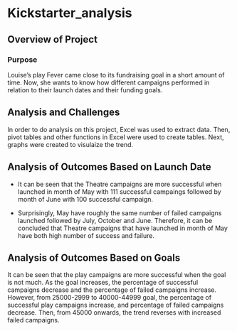 # Kickstarter_analysis
## Overview of Project
### Purpose
Louise’s play Fever came close to its fundraising goal in a short amount of time. Now, she wants to know how different campaigns performed in relation to their launch dates and their funding goals.
## Analysis and Challenges
In order to do analysis on this project, Excel was used to extract data. Then, pivot tables and other functions in Excel were used to create tables. Next, graphs were created to visulaize the trend.
## Analysis of Outcomes Based on Launch Date
- It can be seen that the Theatre campaigns are more successful when launched in month of May with 111 successful campaings followed by month of June with 100 successful campaign.

- Surprisingly, May have roughly the same number of failed campaigns launched followed by July, October and June. Therefore, it can be concluded that Theatre campaigns that have launched in month of May have both high number of success and failure.
## Analysis of Outcomes Based on Goals
It can be seen that the play campaigns are more successful when the goal is not much. As the goal increases, the percentage of successful campaigns decrease and the percentage of failed campaigns increase. However, from 25000-2999 to 40000-44999 goal, the percentage of successful play campaigns increase, and percentage of failed campaigns decrease. Then, from 45000 onwards, the trend reverses with increased failed campaigns.
